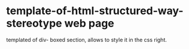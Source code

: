 # template-of-html-structured-way- stereotype web page
templated of div- boxed section, allows to style it in the css right.
